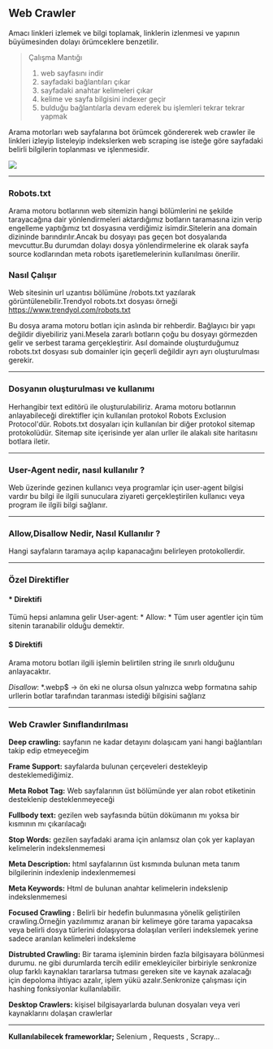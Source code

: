## Web Crawler

Amacı linkleri izlemek ve bilgi toplamak, linklerin izlenmesi ve yapının büyümesinden dolayı örümceklere benzetilir.

> Çalışma Mantığı
> 1. web sayfasını indir
> 2. sayfadaki bağlantıları çıkar
> 3. sayfadaki anahtar kelimeleri çıkar
> 4. kelime ve sayfa bilgisini indexer geçir
> 5. bulduğu bağlantılarla devam ederek bu işlemleri tekrar tekrar yapmak

Arama motorları web sayfalarına bot örümcek göndererek web crawler ile linkleri izleyip listeleyip indekslerken web scraping ise isteğe göre sayfadaki belirli bilgilerin toplanması ve işlenmesidir.

![](https://i.imgur.com/YYL3o05.png)

---

### Robots.txt
Arama motoru botlarının web sitemizin hangi bölümlerini ne şekilde tarayacağına dair yönlendirmeleri aktardığımız botların taramasına izin verip engelleme yaptığımız txt dosyasına verdiğimiz isimdir.Sitelerin ana domain dizininde barındırılır.Ancak bu dosyayı pas geçen bot dosyalarıda mevcuttur.Bu durumdan dolayı dosya yönlendirmelerine ek olarak sayfa source kodlarından meta robots işaretlemelerinin kullanılması önerilir.

### Nasıl Çalışır

Web sitesinin url uzantısı bölümüne /robots.txt yazılarak görüntülenebilir.Trendyol robots.txt dosyası örneği   https://www.trendyol.com/robots.txt

Bu dosya arama motoru botları için aslında bir rehberdir. Bağlayıcı bir yapı değildir diyebiliriz yani.Mesela zararlı botların çoğu bu dosyayı görmezden gelir ve serbest tarama gerçekleştirir. Asıl domainde oluşturduğumuz robots.txt dosyası sub domainler için geçerli değildir ayrı ayrı oluşturulması gerekir.

---

### Dosyanın oluşturulması ve kullanımı

Herhangibir text editörü ile oluşturulabiliriz. Arama motoru botlarının anlayabileceği direktifler için kullanılan protokol Robots Exclusion Protocol'dür. Robots.txt dosyaları için kullanılan bir diğer protokol sitemap protokolüdür. Sitemap site içerisinde yer alan urller ile alakalı site haritasını botlara iletir.

---

### User-Agent nedir, nasıl kullanılır ? 

Web üzerinde gezinen kullanıcı veya programlar için user-agent bilgisi vardır bu bilgi ile ilgili sunuculara ziyareti gerçekleştirilen kullanıcı veya program ile ilgili bilgi sağlanır. 

---

### Allow,Disallow Nedir, Nasıl Kullanılır ? 
Hangi sayfaların taramaya açılıp kapanacağını belirleyen protokollerdir.

---

### Özel Direktifler

#### * Direktifi
Tümü hepsi anlamına gelir
User-agent: *
Allow: *
Tüm user agentler için tüm sitenin taranabilir olduğu demektir.

#### $ Direktifi
Arama motoru botları ilgili işlemin belirtilen string ile sınırlı olduğunu anlayacaktır.

*Disallow*: *.webp$ -> ön eki ne olursa olsun yalnızca webp formatına sahip urllerin botlar tarafından taranması istediği bilgisini sağlarız

---

### Web Crawler Sınıflandırılması

**Deep crawling:** sayfanın ne kadar detayını dolaşıcam yani hangi bağlantıları takip edip etmeyeceğim

**Frame Support:** sayfalarda bulunan çerçeveleri destekleyip desteklemediğimiz.

**Meta Robot Tag:** Web sayfalarının üst bölümünde yer alan robot etiketinin desteklenip desteklenmeyeceği

**Fullbody text:** gezilen web sayfasında bütün dökümanın mı yoksa bir kısmının mı çıkarılacağı

**Stop Words:** gezilen sayfadaki arama için anlamsız olan çok yer kaplayan kelimelerin indekslenmemesi

**Meta Description:** html sayfalarının üst kısmında bulunan meta tanım bilgilerinin indexlenip indexlenmemesi

**Meta Keywords:** Html de bulunan anahtar kelimelerin indekslenip indekslenmemesi

**Focused Crawling :** Belirli bir hedefin bulunmasına yönelik geliştirilen crawling.Örneğin yazılımımız aranan bir kelimeye göre tarama yapacaksa veya belirli dosya türlerini dolaşıyorsa dolaşılan verileri indekslemek yerine sadece aranılan kelimeleri indeksleme

**Distrubted Crawling:** Bir tarama işleminin birden fazla bilgisayara bölünmesi durumu. ne gibi durumlarda tercih edilir emekleyiciler birbiriyle senkronize olup farklı kaynakları tararlarsa tutması gereken site ve kaynak azalacağı için depoloma ihtiyacı azalır, işlem yükü azalır.Senkronize çalışması için hashing fonksiyonlar kullanılabilir.

**Desktop Crawlers:** kişisel bilgisayarlarda bulunan dosyaları veya veri kaynaklarını dolaşan crawlerlar 

---

**Kullanılabilecek frameworklar;** Selenium , Requests , Scrapy...






